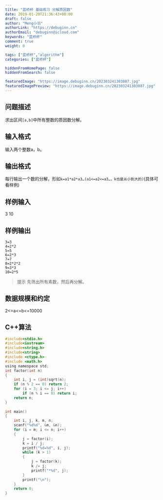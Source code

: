 ```yaml
---
title: "蓝桥杯 基础练习 分解质因数"
date: 2019-01-20T21:36:43+08:00
draft: false
author: "Meng小羽"
authorLink: "https://debuginn.cn"
authorEmail: "debuginn@icloud.com"
keywords: "蓝桥杯"
comment: true
weight: 0

tags: ["蓝桥杯","algorithm"]
categories: ["蓝桥杯"]

hiddenFromHomePage: false
hiddenFromSearch: false

featuredImage: "https://image.debuginn.cn/202303241303887.jpg"
featuredImagePreview: "https://image.debuginn.cn/202303241303887.jpg"
---
```


## 问题描述　

求出区间`[a,b]`中所有整数的质因数分解。

## 输入格式

输入两个整数a，b。

## 输出格式　

每行输出一个数的分解，形如`k=a1*a2*a3…(a1<=a2<=a3…，k也是从小到大的)`(具体可看样例)

## 样例输入

3 10

## 样例输出

```shell
3=3
4=2*2
5=5
6=2*3
7=7
8=2*2*2
9=3*3
10=2*5
```

> 提示 先筛出所有素数，然后再分解。

## 数据规模和约定　　

2<=a<=b<=10000

## C++算法

```c
#include<stdio.h>
#include<iostream>
#include<string.h>
#include<string>
#include <ctype.h> 
#include <math.h>  
using namespace std; 
int factor(int n)  
{  
    int i, j = (int)sqrt(n);  
    if (n % 2 == 0) return 2;  
    for (i = 3; i <= j; i++)  
        if (n % i == 0) return i;  
    return n;  
}  
  
int main()  
{  
    int i, j, k, m, n;  
    scanf("%d%d", &m, &n);  
    for (i = m; i <= n; i++)  
    {  
        j = factor(i);  
        k = i / j;  
        printf("%d=%d", i, j);  
        while (k > 1)
        {
            j = factor(k);
            k /= j;  
            printf("*%d", j);  
        }  
        printf("\n");  
    }  
    return 0;  
}  
```